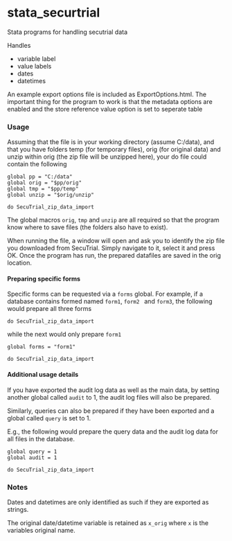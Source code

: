 # stata_securtrial
Stata programs for handling secutrial data

Handles 
* variable label
* value labels
* dates
* datetimes

An example export options file is included as ExportOptions.html. The important thing for the program to work is that the metadata options are enabled and the store reference value option is set to seperate table

### Usage

Assuming that the file is in your working directory (assume C:/data), and that you have folders temp (for temporary files), orig (for original data) and unzip within orig (the zip file will be unzipped here), your do file could contain the following
```
global pp = "C:/data"
global orig = "$pp/orig"
global tmp = "$pp/temp"
global unzip = "$orig/unzip"

do SecuTrial_zip_data_import
```
The global macros ```orig```, ```tmp``` and ```unzip``` are all required so that the program know where to save files (the folders also have to exist). 

When running the file, a window will open and ask you to identify the zip file you downloaded from SecuTrial. Simply navigate to it, select it and press OK.
Once the program has run, the prepared datafiles are saved in the orig location.

#### Preparing specific forms

Specific forms can be requested via a ```forms``` global. For example, if a database contains formed named ```form1```, ```form2 ``` and ```form3```, the following would prepare all three forms
```
do SecuTrial_zip_data_import
```
while the next would only prepare ```form1```
```
global forms = "form1" 

do SecuTrial_zip_data_import
```

#### Additional usage details
If you have exported the audit log data as well as the main data, by setting another global called ```audit``` to 1, the audit log files will also be prepared.

Similarly, queries can also be prepared if they have been exported and a global called ```query``` is set to 1.

E.g., the following would prepare the query data and the audit log data for all files in the database.
```
global query = 1
global audit = 1

do SecuTrial_zip_data_import
```

### Notes
Dates and datetimes are only identified as such if they are exported as strings. 

The original date/datetime variable is retained as ```x_orig``` where ```x``` is the variables original name.




